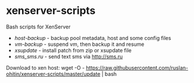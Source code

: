 # xenserver-scripts
Bash scripts for XenServer
* _host-backup_ - backup pool metadata, host and some config files
* _vm-backup_ - suspend vm, then backup it and resume
* _xsupdate_ - install patch from zip or xsupdate file
* _sms_sms.ru_ - send text sms via http://sms.ru


Download to xen host:
wget -O - https://raw.githubusercontent.com/ruslan-ohitin/xenserver-scripts/master/update | bash

